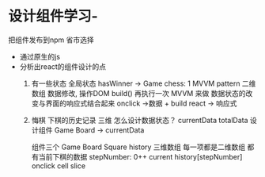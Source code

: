 # 设计组件学习- 

把组件发布到npm 省市选择
- 通过原生的js
- 分析出react的组件设计的点
    1. 有一些状态
    全局状态 hasWinner -> Game
    chess: 1 MVVM 
    pattern 二维数组
    数据修改, 操作DOM build() 再执行一次 
    MVVM 来做 数据状态的改变与界面的响应式结合起来 
    onclick ->数据 + build
    react -> 响应式

    2. 悔棋 下棋的历史记录
        三维
        怎么设计数据状态？ currentData  totalData
        设计组件 Game Board -> currentData

    
        组件三个 Game  Board Square
        history 三维数组 每一项都是二维数组 都有当前下棋的数据
        stepNumber: 0++
        current history[stepNumber]
        onclick cell slice


